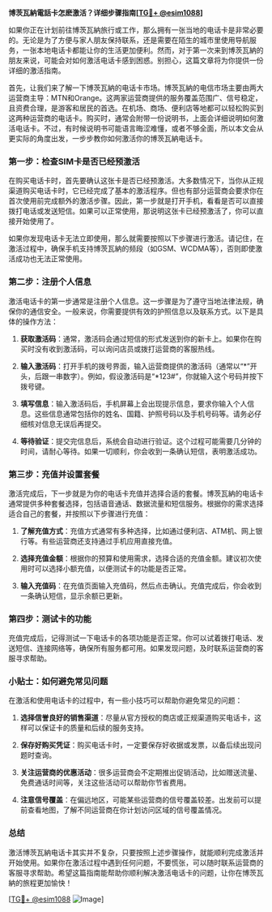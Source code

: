 **博茨瓦納電話卡怎麽激活？详细步骤指南[[TG💪+ @esim1088](https://t.me/s/esim1088)]**

如果你正在计划前往博茨瓦納旅行或工作，那么拥有一张当地的电话卡是非常必要的。无论是为了方便与家人朋友保持联系，还是需要在陌生的城市里使用导航服务，一张本地电话卡都能让你的生活更加便利。然而，对于第一次来到博茨瓦納的朋友来说，可能会对如何激活电话卡感到困惑。别担心，这篇文章将为你提供一份详细的激活指南。

首先，让我们来了解一下博茨瓦納的电话卡市场。博茨瓦納的电信市场主要由两大运营商主导：MTN和Orange。这两家运营商提供的服务覆盖范围广、信号稳定，且资费合理，是游客和居民的首选。在机场、商场、便利店等地都可以轻松购买到这两种运营商的电话卡。购买时，通常会附带一份说明书，上面会详细说明如何激活电话卡。不过，有时候说明书可能语言晦涩难懂，或者不够全面，所以本文会从更实际的角度出发，一步步教你如何激活你的博茨瓦納电话卡。

### 第一步：检查SIM卡是否已经预激活

在购买电话卡时，首先要确认这张卡是否已经预激活。大多数情况下，当你从正规渠道购买电话卡时，它已经完成了基本的激活程序。但也有部分运营商会要求你在首次使用前完成额外的激活步骤。因此，第一步就是打开手机，看看是否可以直接拨打电话或发送短信。如果可以正常使用，那说明这张卡已经预激活了，你可以直接开始使用了。

如果你发现电话卡无法立即使用，那么就需要按照以下步骤进行激活。请记住，在激活过程中，确保手机支持博茨瓦納的频段（如GSM、WCDMA等），否则即使激活成功也无法正常使用。

### 第二步：注册个人信息

激活电话卡的第一步通常是注册个人信息。这一步骤是为了遵守当地法律法规，确保你的通信安全。一般来说，你需要提供有效的护照信息以及联系方式。以下是具体的操作方法：

1. **获取激活码**：通常，激活码会通过短信的形式发送到你的新卡上。如果你在购买时没有收到激活码，可以询问店员或拨打运营商的客服热线。
   
2. **输入激活码**：打开手机的拨号界面，输入运营商提供的激活码（通常以“*”开头，后跟一串数字）。例如，假设激活码是“*123#”，你就输入这个号码并按下拨号键。

3. **填写信息**：输入激活码后，手机屏幕上会出现提示信息，要求你输入个人信息。这些信息通常包括你的姓名、国籍、护照号码以及手机号码等。请务必仔细核对信息无误后再提交。

4. **等待验证**：提交完信息后，系统会自动进行验证。这个过程可能需要几分钟的时间，请耐心等待。如果一切顺利，你会收到一条确认短信，表明激活成功。

### 第三步：充值并设置套餐

激活完成后，下一步就是为你的电话卡充值并选择合适的套餐。博茨瓦納的电话卡通常提供多种套餐选择，包括语音通话、数据流量和短信服务。根据你的需求选择适合自己的套餐，并按照以下步骤进行充值：

1. **了解充值方式**：充值方式通常有多种选择，比如通过便利店、ATM机、网上银行等。有些运营商还支持通过手机应用直接充值。

2. **选择充值金额**：根据你的预算和使用需求，选择合适的充值金额。建议初次使用时可以选择小额充值，以便测试卡的功能是否正常。

3. **输入充值码**：在充值页面输入充值码，然后点击确认。充值完成后，你会收到一条确认短信，显示余额已更新。

### 第四步：测试卡的功能

充值完成后，记得测试一下电话卡的各项功能是否正常。你可以试着拨打电话、发送短信、连接网络等，确保所有服务都可用。如果发现问题，及时联系运营商的客服寻求帮助。

### 小贴士：如何避免常见问题

在激活和使用电话卡的过程中，有一些小技巧可以帮助你避免常见的问题：

1. **选择信誉良好的销售渠道**：尽量从官方授权的商店或正规渠道购买电话卡，这样可以保证卡的质量和后续的服务支持。

2. **保存好购买凭证**：购买电话卡时，一定要保存好收据或发票，以备后续出现问题时查询。

3. **关注运营商的优惠活动**：很多运营商会不定期推出促销活动，比如赠送流量、免费通话时间等，关注这些活动可以帮助你节省费用。

4. **注意信号覆盖**：在偏远地区，可能某些运营商的信号覆盖较差。出发前可以提前查看地图，了解不同运营商在你计划访问区域的信号覆盖情况。

### 总结

激活博茨瓦納电话卡其实并不复杂，只要按照上述步骤操作，就能顺利完成激活并开始使用。如果你在激活过程中遇到任何问题，不要慌张，可以随时联系运营商的客服寻求帮助。希望这篇指南能帮助你顺利解决激活电话卡的问题，让你在博茨瓦納的旅程更加愉快！

[[TG💪+ @esim1088](https://t.me/s/esim1088) ![Image](https://i.postimg.cc/4NQfJmqS/Snipaste-2025-05-13-00-14-12.png)]